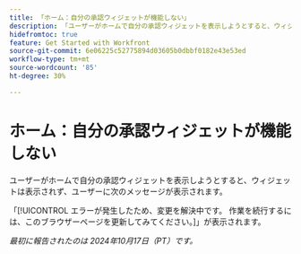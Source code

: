 ```yaml
---
title: 「ホーム：自分の承認ウィジェットが機能しない」
description: 「ユーザーがホームで自分の承認ウィジェットを表示しようとすると、ウィジェットが表示されず、メッセージが表示されます。」
hidefromtoc: true
feature: Get Started with Workfront
source-git-commit: 6e06225c52775894d03605b0dbbf0182e43e53ed
workflow-type: tm+mt
source-wordcount: '85'
ht-degree: 30%

---
```



# ホーム：自分の承認ウィジェットが機能しない

ユーザーがホームで自分の承認ウィジェットを表示しようとすると、ウィジェットは表示されず、ユーザーに次のメッセージが表示されます。

「[!UICONTROL エラーが発生したため、変更を解決中です。 作業を続行するには、このブラウザーページを更新してみてください。]」が表示されます。

_最初に報告されたのは 2024年10月17日（PT）です。_
